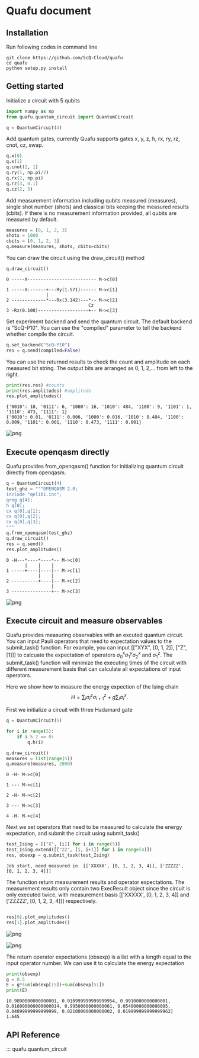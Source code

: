 # Quafu document
## Installation

Run following codes in command line
```shell
git clone https://github.com/ScQ-Cloud/quafu
cd quafu
python setup.py install
```

## Getting started

Initialize a circuit with 5 qubits 


```python
import numpy as np
from quafu.quantum_circuit import QuantumCircuit

q = QuantumCircuit(4)
```

Add quantum gates, currently Quafu supports gates x, y, z, h, rx, ry, rz, cnot, cz, swap.


```python
q.x(0)
q.x(1) 
q.cnot(2, 1) 
q.ry(1, np.pi/2) 
q.rx(2, np.pi) 
q.rz(3, 0.1) 
q.cz(2, 3) 
```

Add measurement information including qubits measured (measures), single shot number (shots) and classical bits keeping the measured results (cbits). If there is no measurement information provided, all qubits are measured by default.  


```python
measures = [0, 1, 2, 3]
shots = 1000
cbits = [0, 1, 2, 3]
q.measure(measures, shots, cbits=cbits)
```

You can draw the circuit using the draw_circuit() method


```python
q.draw_circuit()
```

    0 -----X-------------------------- M->c[0]
                                      
    1 -----X-------+---Ry(1.571)------ M->c[1]
                   |                  
    2 -------------*---Rx(3.142)---*-- M->c[2]
                                   Cz 
    3 -Rz(0.100)-------------------+-- M->c[3]
    

Set experiment backend and send the quantum circuit. The default backend is "ScQ-P10". You can use the "compiled" parameter to tell the backend whether compile the circuit. 


```python
q.set_backend("ScQ-P10")
res = q.send(compiled=False)
```

You can use the returned results to check the count and amplitude on each measured bit string. The output bits are arranged as 0, 1, 2,... from left to the right.


```python
print(res.res) #counts
print(res.amplitudes) #amplitude
res.plot_amplitudes()
```

    {'0010': 10, '0111': 6, '1000': 16, '1010': 484, '1100': 9, '1101': 1, '1110': 473, '1111': 1}
    {'0010': 0.01, '0111': 0.006, '1000': 0.016, '1010': 0.484, '1100': 0.009, '1101': 0.001, '1110': 0.473, '1111': 0.001}
    


    
![png](quafu_document_files/quafu_document_11_1.png)
    


## Execute openqasm directly
Quafu provides from_openqasm() function for initializing quantum circuit directly from openqasm.


```python
q = QuantumCircuit(4)
test_ghz = """OPENQASM 2.0;
include "qelib1.inc";
qreg q[4];
h q[0];
cx q[0],q[1];
cx q[0],q[2];
cx q[0],q[3];
"""
q.from_openqasm(test_ghz)
q.draw_circuit()
res = q.send()
res.plot_amplitudes()
```

    0 -H---*----*----*-- M->c[0]
           |    |    |  
    1 -----+----|----|-- M->c[1]
                |    |  
    2 ----------+----|-- M->c[2]
                     |  
    3 ---------------+-- M->c[3]
    


    
![png](quafu_document_files/quafu_document_13_1.png)
    


## Execute circuit and measure observables

Quafu provides measuring observables with an excuted quantum circuit. You can input Pauli operators that need to expectation values to the submit_task() function.
For example, you can input [["XYX", [0, 1, 2]], ["Z", [1]]] to calcuate the expectation of operators $\sigma^x_0\sigma^y_1\sigma^x_2$ and $\sigma^z_1$.
The submit_task() function will minimize the executing times of the circuit with different measurement basis that can calculate all expectations of input operators. 

Here we show how to measure the energy expection of the Ising chain
$$H=\sum_i \sigma^z_i \sigma^z_{i+1} + g \sum_i \sigma^x_i.$$

First we initialize a circuit with three Hadamard gate


```python
q = QuantumCircuit(5)

for i in range(5):
    if i % 2 == 0:
        q.h(i)

q.draw_circuit()
measures = list(range(5))
q.measure(measures, 2000)

```

    0 -H- M->c[0]
         
    1 --- M->c[1]
         
    2 -H- M->c[2]
         
    3 --- M->c[3]
         
    4 -H- M->c[4]
    

Next we set operators that need to be measured to calculate the energy expectation, and submit the circuit using submit_task()


```python
test_Ising = [["X", [i]] for i in range(5)]
test_Ising.extend([["ZZ", [i, i+1]] for i in range(4)])
res, obsexp = q.submit_task(test_Ising)
```

    Job start, need measured in  [['XXXXX', [0, 1, 2, 3, 4]], ['ZZZZZ', [0, 1, 2, 3, 4]]]
    

The function return measurement results and operator expectations. The measurement results only contain two ExecResult object since the circuit is only executed twice, with measurement basis  [['XXXXX', [0, 1, 2, 3, 4]] and ['ZZZZZ', [0, 1, 2, 3, 4]]] respectively.


```python

res[0].plot_amplitudes()
res[1].plot_amplitudes()

```


    
![png](quafu_document_files/quafu_document_19_0.png)
    



    
![png](quafu_document_files/quafu_document_19_1.png)
    


The return operator expectations (obsexp) is a list with a length equal to the input operator number. We can use it to calculate the energy expectation 


```python
print(obsexp)
g = 0.5
E = g*sum(obsexp[:5])+sum(obsexp[5:])
print(E)

```

    [0.9890000000000001, 0.010999999999999954, 0.9910000000000001, 0.016000000000000014, 0.9950000000000001, 0.05400000000000005, 0.04899999999999999, 0.02100000000000002, 0.019999999999999962]
    1.645
    
## API Reference

::: quafu.quantum_circuit